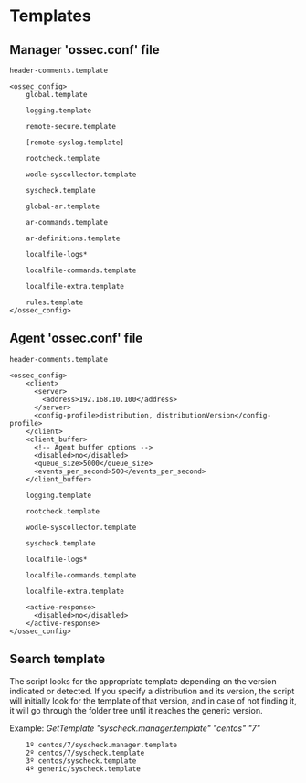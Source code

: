 # Templates



## Manager 'ossec.conf' file


    header-comments.template

    <ossec_config>
        global.template

        logging.template

        remote-secure.template

        [remote-syslog.template]

        rootcheck.template

        wodle-syscollector.template

        syscheck.template

        global-ar.template

        ar-commands.template

        ar-definitions.template

        localfile-logs*

        localfile-commands.template

        localfile-extra.template

        rules.template
    </ossec_config>

## Agent 'ossec.conf' file

    header-comments.template

    <ossec_config>
        <client>
          <server>
            <address>192.168.10.100</address>
          </server>
          <config-profile>distribution, distributionVersion</config-profile>
        </client>
        <client_buffer>
          <!-- Agent buffer options -->
          <disabled>no</disabled>
          <queue_size>5000</queue_size>
          <events_per_second>500</events_per_second>
        </client_buffer>

        logging.template

        rootcheck.template

        wodle-syscollector.template

        syscheck.template

        localfile-logs*

        localfile-commands.template

        localfile-extra.template

        <active-response>
          <disabled>no</disabled>
        </active-response>
    </ossec_config>

## Search template
The script looks for the appropriate template depending on the version indicated or detected. If you specify a distribution and its version, the script will initially look for the template of that version, and in case of not finding it, it will go through the folder tree until it reaches the generic version.

Example:
    _GetTemplate "syscheck.manager.template" "centos" "7"_

        1º centos/7/syscheck.manager.template
        2º centos/7/syscheck.template
        3º centos/syscheck.template
        4º generic/syscheck.template
